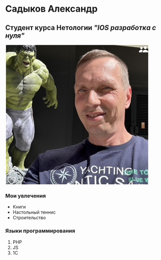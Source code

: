 # Садыков Александр

## Студент курса **Нетологии** ***"IOS разработка с нуля"***

![](img/SadAlex.jpg)

### Мои увлечения
- Книги
- Настольный теннис
- Строительство

### Языки программирования

1. PHP
2. JS
3. 1C
